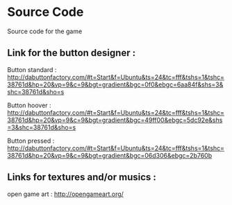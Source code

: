 # Source Code
Source code for the game

## Link for the button designer :

Button standard : http://dabuttonfactory.com/#t=Start&f=Ubuntu&ts=24&tc=fff&tshs=1&tshc=38761d&hp=20&vp=9&c=9&bgt=gradient&bgc=0f0&ebgc=6aa84f&shs=3&shc=38761d&sho=s

Button hoover : http://dabuttonfactory.com/#t=Start&f=Ubuntu&ts=24&tc=fff&tshs=1&tshc=38761d&hp=20&vp=9&c=9&bgt=gradient&bgc=49ff00&ebgc=5dc92e&shs=3&shc=38761d&sho=s

Button pressed : http://dabuttonfactory.com/#t=Start&f=Ubuntu&ts=24&tc=fff&tshs=1&tshc=38761d&hp=20&vp=9&c=9&bgt=gradient&bgc=06d306&ebgc=2b760b

## Links for textures and/or musics : 

open game art : http://opengameart.org/
